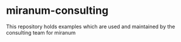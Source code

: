 # miranum-consulting
This repository holds examples which are used and maintained by the consulting team for miranum  
